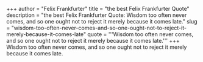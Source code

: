 +++
author = "Felix Frankfurter"
title = "the best Felix Frankfurter Quote"
description = "the best Felix Frankfurter Quote: Wisdom too often never comes, and so one ought not to reject it merely because it comes late."
slug = "wisdom-too-often-never-comes-and-so-one-ought-not-to-reject-it-merely-because-it-comes-late"
quote = '''Wisdom too often never comes, and so one ought not to reject it merely because it comes late.'''
+++
Wisdom too often never comes, and so one ought not to reject it merely because it comes late.
